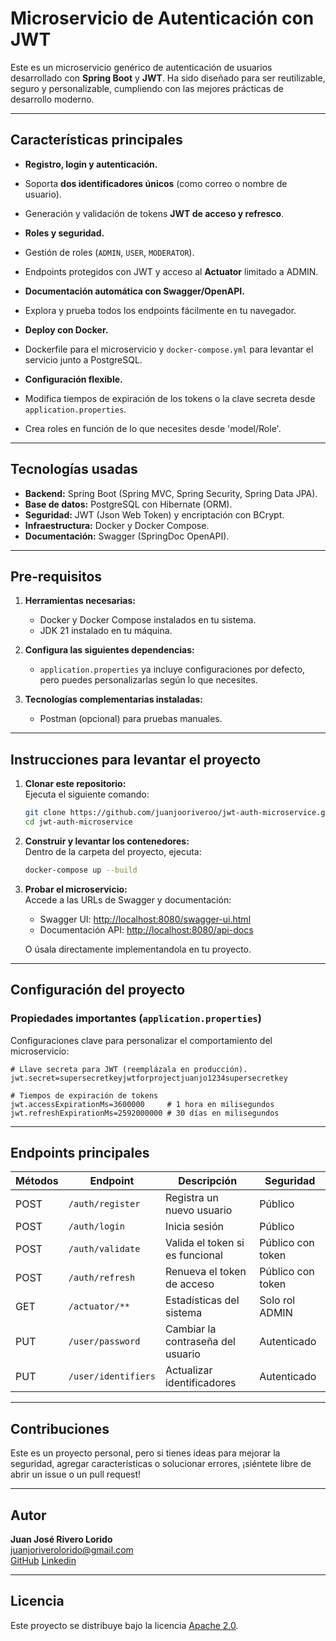 #  Microservicio de Autenticación con JWT

Este es un microservicio genérico de autenticación de usuarios desarrollado con **Spring Boot** y **JWT**. Ha sido diseñado para ser reutilizable, seguro y personalizable, cumpliendo con las mejores prácticas de desarrollo moderno.

---

## **Características principales**

-  **Registro, login y autenticación.**
- Soporta **dos identificadores únicos** (como correo o nombre de usuario).
- Generación y validación de tokens **JWT de acceso y refresco**.

-  **Roles y seguridad.**
- Gestión de roles (`ADMIN`, `USER`, `MODERATOR`).
- Endpoints protegidos con JWT y acceso al **Actuator** limitado a ADMIN.

-  **Documentación automática con Swagger/OpenAPI.**
- Explora y prueba todos los endpoints fácilmente en tu navegador.

-  **Deploy con Docker.**
- Dockerfile para el microservicio y `docker-compose.yml` para levantar el servicio junto a PostgreSQL.

-  **Configuración flexible.**
- Modifica tiempos de expiración de los tokens o la clave secreta desde `application.properties`.
- Crea roles en función de lo que necesites desde 'model/Role'.

---

## **Tecnologías usadas**

- **Backend:** Spring Boot (Spring MVC, Spring Security, Spring Data JPA).
- **Base de datos:** PostgreSQL con Hibernate (ORM).
- **Seguridad:** JWT (Json Web Token) y encriptación con BCrypt.
- **Infraestructura:** Docker y Docker Compose.
- **Documentación:** Swagger (SpringDoc OpenAPI).

---

## **Pre-requisitos**

1. **Herramientas necesarias:**
    - Docker y Docker Compose instalados en tu sistema.
    - JDK 21 instalado en tu máquina.

2. **Configura las siguientes dependencias:**
    - `application.properties` ya incluye configuraciones por defecto, pero puedes personalizarlas según lo que necesites.

3. **Tecnologías complementarias instaladas:**
    - Postman (opcional) para pruebas manuales.

---

## **Instrucciones para levantar el proyecto**

1. **Clonar este repositorio:**  
   Ejecuta el siguiente comando:

   ```bash
   git clone https://github.com/juanjooriveroo/jwt-auth-microservice.git
   cd jwt-auth-microservice
   ```

2. **Construir y levantar los contenedores:**  
   Dentro de la carpeta del proyecto, ejecuta:

   ```bash
   docker-compose up --build
   ```

3. **Probar el microservicio:**  
   Accede a las URLs de Swagger y documentación:
    - Swagger UI: [http://localhost:8080/swagger-ui.html](http://localhost:8080/swagger-ui.html)
    - Documentación API: [http://localhost:8080/api-docs](http://localhost:8080/api-docs)
    
    O úsala directamente implementandola en tu proyecto.
---

## **Configuración del proyecto**

### Propiedades importantes (`application.properties`)
Configuraciones clave para personalizar el comportamiento del microservicio:

```properties
# Llave secreta para JWT (reemplázala en producción).
jwt.secret=supersecretkeyjwtforprojectjuanjo1234supersecretkey

# Tiempos de expiración de tokens
jwt.accessExpirationMs=3600000     # 1 hora en milisegundos
jwt.refreshExpirationMs=2592000000 # 30 días en milisegundos
```

---

## **Endpoints principales**

| Métodos | Endpoint            | Descripción                       | Seguridad             |
|---------|---------------------|-----------------------------------|-----------------------|
| POST    | `/auth/register`    | Registra un nuevo usuario         | Público               |
| POST    | `/auth/login`       | Inicia sesión                     | Público               |
| POST    | `/auth/validate`    | Valida el token si es funcional   | Público con token     |
| POST    | `/auth/refresh`     | Renueva el token de acceso        | Público con token     |
| GET     | `/actuator/**`      | Estadísticas del sistema          | Solo rol ADMIN        |
| PUT     | `/user/password`    | Cambiar la contraseña del usuario | Autenticado           |
| PUT     | `/user/identifiers` | Actualizar identificadores        | Autenticado           |

---

## **Contribuciones**

Este es un proyecto personal, pero si tienes ideas para mejorar la seguridad, agregar características o solucionar errores, ¡siéntete libre de abrir un issue o un pull request!

---

## **Autor**
**Juan José Rivero Lorido**  
juanjoriverolorido@gmail.com  
[GitHub](https://github.com/juanjooriveroo)
[Linkedin](https://www.linkedin.com/in/juanjooriveroo/)

---

## **Licencia**

Este proyecto se distribuye bajo la licencia [Apache 2.0](http://www.apache.org/licenses/LICENSE-2.0).  
